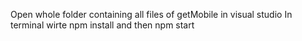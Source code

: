 Open whole folder containing all files of getMobile in visual studio
In terminal wirte npm install and then npm start
